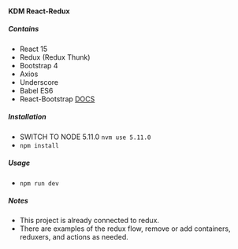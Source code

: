 #### KDM React-Redux
##### Contains
 - React 15
 - Redux (Redux Thunk)
 - Bootstrap 4
 - Axios
 - Underscore
 - Babel ES6
 - React-Bootstrap [DOCS](https://react-bootstrap.github.io/components.html)

##### Installation
 - SWITCH TO NODE 5.11.0 `nvm use 5.11.0`
 - `npm install`

##### Usage

- `npm run dev`

##### Notes
- This project is already connected to redux.
- There are examples of the redux flow, remove or add containers, reduxers, and actions as needed.
